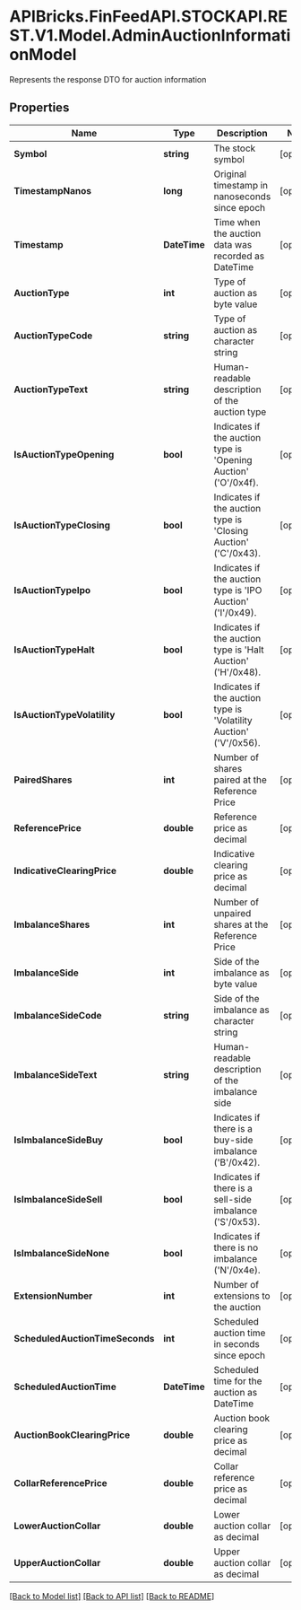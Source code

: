 # APIBricks.FinFeedAPI.STOCKAPI.REST.V1.Model.AdminAuctionInformationModel
Represents the response DTO for auction information

## Properties

Name | Type | Description | Notes
------------ | ------------- | ------------- | -------------
**Symbol** | **string** | The stock symbol | [optional] 
**TimestampNanos** | **long** | Original timestamp in nanoseconds since epoch | [optional] 
**Timestamp** | **DateTime** | Time when the auction data was recorded as DateTime | [optional] 
**AuctionType** | **int** | Type of auction as byte value | [optional] 
**AuctionTypeCode** | **string** | Type of auction as character string | [optional] 
**AuctionTypeText** | **string** | Human-readable description of the auction type | [optional] 
**IsAuctionTypeOpening** | **bool** | Indicates if the auction type is &#39;Opening Auction&#39; (&#39;O&#39;/0x4f). | [optional] 
**IsAuctionTypeClosing** | **bool** | Indicates if the auction type is &#39;Closing Auction&#39; (&#39;C&#39;/0x43). | [optional] 
**IsAuctionTypeIpo** | **bool** | Indicates if the auction type is &#39;IPO Auction&#39; (&#39;I&#39;/0x49). | [optional] 
**IsAuctionTypeHalt** | **bool** | Indicates if the auction type is &#39;Halt Auction&#39; (&#39;H&#39;/0x48). | [optional] 
**IsAuctionTypeVolatility** | **bool** | Indicates if the auction type is &#39;Volatility Auction&#39; (&#39;V&#39;/0x56). | [optional] 
**PairedShares** | **int** | Number of shares paired at the Reference Price | [optional] 
**ReferencePrice** | **double** | Reference price as decimal | [optional] 
**IndicativeClearingPrice** | **double** | Indicative clearing price as decimal | [optional] 
**ImbalanceShares** | **int** | Number of unpaired shares at the Reference Price | [optional] 
**ImbalanceSide** | **int** | Side of the imbalance as byte value | [optional] 
**ImbalanceSideCode** | **string** | Side of the imbalance as character string | [optional] 
**ImbalanceSideText** | **string** | Human-readable description of the imbalance side | [optional] 
**IsImbalanceSideBuy** | **bool** | Indicates if there is a buy-side imbalance (&#39;B&#39;/0x42). | [optional] 
**IsImbalanceSideSell** | **bool** | Indicates if there is a sell-side imbalance (&#39;S&#39;/0x53). | [optional] 
**IsImbalanceSideNone** | **bool** | Indicates if there is no imbalance (&#39;N&#39;/0x4e). | [optional] 
**ExtensionNumber** | **int** | Number of extensions to the auction | [optional] 
**ScheduledAuctionTimeSeconds** | **int** | Scheduled auction time in seconds since epoch | [optional] 
**ScheduledAuctionTime** | **DateTime** | Scheduled time for the auction as DateTime | [optional] 
**AuctionBookClearingPrice** | **double** | Auction book clearing price as decimal | [optional] 
**CollarReferencePrice** | **double** | Collar reference price as decimal | [optional] 
**LowerAuctionCollar** | **double** | Lower auction collar as decimal | [optional] 
**UpperAuctionCollar** | **double** | Upper auction collar as decimal | [optional] 

[[Back to Model list]](../../README.md#documentation-for-models) [[Back to API list]](../../README.md#documentation-for-api-endpoints) [[Back to README]](../../README.md)

